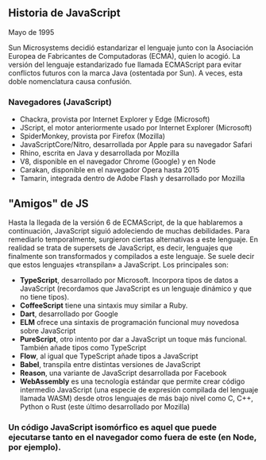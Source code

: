 ## Historia de JavaScript

Mayo de 1995

Sun Microsystems decidió estandarizar el lenguaje junto con la Asociación Europea de Fabricantes de Computadoras (ECMA), quien lo acogió. La versión del lenguaje estandarizado fue llamada ECMAScript para evitar conflictos futuros con la marca Java (ostentada por Sun). A veces, esta doble nomenclatura causa confusión.

### Navegadores (JavaScript)

- Chackra, provista por Internet Explorer y Edge (Microsoft)
- JScript, el motor anteriormente usado por Internet Explorer (Microsoft)
- SpiderMonkey, provista por Firefox (Mozilla)
- JavaScriptCore/Nitro, desarrollada por Apple para su navegador Safari
- Rhino, escrita en Java y desarrollada por Mozilla
- V8, disponible en el navegador Chrome (Google) y en Node
- Carakan, disponible en el navegador Opera hasta 2015
- Tamarin, integrada dentro de Adobe Flash y desarrollado por Mozilla


## "Amigos" de JS

Hasta la llegada de la versión 6 de ECMAScript, de la que hablaremos a continuación, JavaScript siguió adoleciendo de muchas debilidades. Para remediarlo temporalmente, surgieron ciertas alternativas a este lenguaje. En realidad se trata de supersets de JavaScript, es decir, lenguajes que finalmente son transformados y compilados a este lenguaje. Se suele decir que estos lenguajes «transpilan» a JavaScript. Los principales son:

- **TypeScript**, desarrollado por Microsoft. Incorpora tipos de datos a JavaScript (recordamos que JavaScript es un lenguaje dinámico y que no tiene tipos).
- **CoffeeScript** tiene una sintaxis muy similar a Ruby.
- **Dart**, desarrollado por Google
- **ELM** ofrece una sintaxis de programación funcional muy novedosa sobre JavaScript
- **PureScript**, otro intento por dar a JavaScript un toque más funcional. También añade tipos como TypeScript
- **Flow**, al igual que TypeScript añade tipos a JavaScript
- **Babel**, transpila entre distintas versiones de JavaScript
- **Reason**, una variante de JavaScript desarrollada por Facebook
- **WebAssembly** es una tecnología estándar que permite crear código intermedio JavaScript (una especie de expresión compilada del lenguaje llamada WASM) desde otros lenguajes de más bajo nivel como C, C++, Python o Rust (este último desarrollado por Mozilla)

### Un código JavaScript isomórfico es aquel que puede ejecutarse tanto en el navegador como fuera de este (en Node, por ejemplo).

